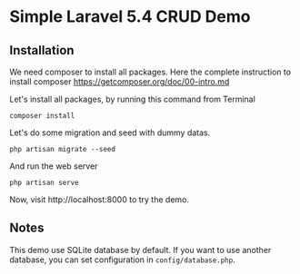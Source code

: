 # Simple Laravel 5.4 CRUD Demo

## Installation

We need composer to install all packages.
Here the complete instruction to install composer https://getcomposer.org/doc/00-intro.md

Let's install all packages, by running this command from Terminal

```
composer install
```

Let's do some migration and seed with dummy datas.

```
php artisan migrate --seed
```

And run the web server

```
php artisan serve
```

Now, visit http://localhost:8000 to try the demo.

## Notes

This demo use SQLite database by default.
If you want to use another database, you can set configuration in `config/database.php`.

